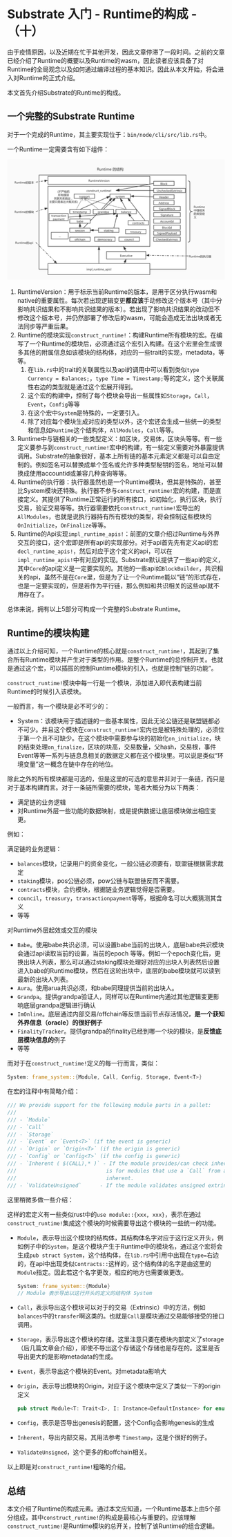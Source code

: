 # Substrate 入门 - Runtime的构成 -（十）

由于疫情原因，以及近期在忙于其他开发，因此文章停滞了一段时间。之前的文章已经介绍了Runtime的概要以及Runtime的wasm，因此读者应该具备了对Runtime的全局观念以及如何通过编译过程的基本知识。因此从本文开始，将会进入对Runtime的正式介绍。

本文首先介绍Substrate的Runtime的构成。

## 一个完整的Substrate Runtime

对于一个完成的Runtime，其主要实现位于：`bin/node/cli/src/lib.rs`中。

一个Runtime一定需要含有如下组件：

![](imgs/s10_1.jpg)

1. RuntimeVersion：用于标示当前Runtime的版本，是用于区分执行wasm和native的重要属性。每次若出现逻辑变更**都应该**手动修改这个版本号（其中分影响共识结果和不影响共识结果的版本）。若出现了影响共识结果的改动但不修改这个版本号，并仍然部署了修改后的wasm，可能会造成无法出块或者无法同步等严重后果。
2. Runtime的模块实现`construct_runtime!`：构建Runtime所有模块的宏。在编写了一个Runtime的模块后，必须通过这个宏引入构建。在这个宏里会生成很多其他的附属信息如该模块的结构体，对应的一些trait的实现，metadata，等等。
   1. 在`lib.rs`中的trait的关联属性以及api的调用中可以看到类似`type Currency = Balances;`，`type Time = Timestamp;`等的定义，这个关联属性右边的类型就是通过这个宏展开得到。
   2. 这个宏的构建中，控制了每个模块会导出一些属性如`Storage`，`Call`，`Event`，`Config`等等
   3. 在这个宏中`System`是特殊的，一定要引入。
   4. 除了对应每个模块生成对应的类型以外，这个宏还会生成一些统一的类型和信息如`Runtime`这个结构体，`AllModules`，`Call`等等。
3. Runtime中与链相关的一些类型定义：如区块，交易体，区块头等等。有一些定义要参与到`construct_runtime!`宏中的构建，有一些定义需要对外暴露提供调用。Substrate的抽象很好，基本上所有链的基本元素定义都是可以自由定制的。例如签名可以替换成单个签名或允许多种类型秘钥的签名，地址可以替换成使用accountid或兼容几种查询等等。
4. Runtime的执行器：执行器虽然也是一个Runtime模块，但其是特殊的，甚至比System模块还特殊。执行器不参与`construct_runtime!`宏的构建，而是直接定义。其提供了Runtime正常运行的所有接口，如初始化，执行区块，执行交易，验证交易等等。执行器需要依托`construct_runtime!`宏导出的`AllModules`，也就是说执行器持有所有模块的类型，将会控制这些模块的`OnInitialize`，`OnFinalize`等等。
5. Runtime的Api实现`impl_runtime_apis!`：前面的文章介绍过Runtime与外界交互的接口，这个宏即是所有api的实现部分。对于api首先先有定义api的宏`decl_runtime_apis!`，然后对应于这个定义的api，可以在`impl_runtime_apis!`中有对应的实现。Substrate默认提供了一些api的定义，其中`Core`的api定义是一定要实现的。其他的一些api如`BlockBuilder`，共识相关的api，虽然不是在`Core`里，但是为了让一个Runtime能以“链”的形式存在，也是一定要实现的，但是若作为平行链，那么例如和共识相关的这些api就不用存在了。

总体来说，拥有以上5部分可构成一个完整的Substrate Runtime。

## Runtime的模块构建

通过以上介绍可知，一个Runtime的核心就是`construct_runtime!`，其起到了集合所有Runtime模块并产生对于类型的作用。是整个Runtime的总控制开关。也就是通过这个宏，可以插拔的控制Runtime模块的引入，也就是控制“链的功能”。

`construct_runtime!`模块中每一行是一个模块，添加进入即代表构建当前Runtime的时候引入该模块。

一般而言，有一个模块是必不可少的：

* System：该模块用于描述链的一些基本属性，因此无论公链还是联盟链都必不可少。并且这个模块在`construct_runtime!`宏内也是被特殊处理的，必须位于第一个且不可缺少。在这个模块中需要参与块的初始化`on_initialize`，块的结束处理`on_finalize`，区块的块高，交易数量，父hash，交易根，事件Event等等一系列与链息息相关的数据定义都在这个模块里。可以说是类似“环境变量”这一概念在链中存在的地位。

除此之外的所有模块都是可选的，但是这里的可选的意思并非对于一条链，而只是对于基本构建而言。对于一条链所需要的模块，笔者大概分为以下两类：

* 满足链的业务逻辑
* 对Runtime外层一些功能的数据映射，或是提供数据让底层模块做出相应变更。

例如：

满足链的业务逻辑：

* `balances`模块，记录用户的资金变化，一般公链必须要有，联盟链根据需求裁定
* `staking`模块，pos公链必须，pow公链与联盟链反而不需要。
* `contracts`模块，合约模块，根据链业务逻辑觉得是否需要。
* `council`，`treasury`，`transactionpayment`等等，根据命名可以大概猜测其含义
* 等等

对Runtime外层起效或交互的模块

* `Babe`。使用babe共识必须，可以设置babe当前的出块人，底层babe共识模块会通过api读取当前的设置，当前的epoch 等等。例如一个epoch变化后，更换出块人列表，那么可以通过staking模块处理好对应的出块人列表然后设置进入babe的Runtime模块，然后在这轮出块中，底层的babe模块就可以读到最新的出块人列表。
* `Aura`。使用arua共识必须，和babe同理提供当前的出块人。
* `Grandpa`。提供grandpa验证人，同样可以在Runtime内通过其他逻辑变更影响底层grandpa逻辑进行确认
* `ImOnline`。底层通过内部交易/offchain等反馈当前节点存活情况，**是一个获知外界信息（oracle）的很好例子**
* `FinalityTracker`。提供grandpa的finality已经到哪一个块的模块，是**反馈底层模块信息的**例子
* 等等

而对于在`construct_runtime!`定义的每一行而言，类似：

```rust
System: frame_system::{Module, Call, Config, Storage, Event<T>}
```

在宏的注释中有简略介绍：

```rust
/// We provide support for the following module parts in a pallet:
///
/// - `Module`
/// - `Call`
/// - `Storage`
/// - `Event` or `Event<T>` (if the event is generic)
/// - `Origin` or `Origin<T>` (if the origin is generic)
/// - `Config` or `Config<T>` (if the config is generic)
/// - `Inherent ( $(CALL),* )` - If the module provides/can check inherents. The optional parameter
///                             is for modules that use a `Call` from a different module as
///                             inherent.
/// - `ValidateUnsigned`      - If the module validates unsigned extrinsics. 
```

这里稍微多做一些介绍：

这样的宏定义有一些类似rust中的`use module::{xxx, xxx}`，表示在通过`construct_runtime!`集成这个模块的时候需要导出这个模块的一些统一的功能。

* `Module`，表示导出这个模块的结构体，其结构体名字对应于这行定义开头，例如例子中的`System`，是这个模块产生于Runtime中的模块名，通过这个宏将会生成`pub struct System`，这个结构体，在`lib.rs`中引用中出现在`type=`右边的，在api中出现类似`Contracts::`这样的，这个结构体的名字是由这里的`Module`指定。因此若这个名字更改，相应的地方也需要做更改。

  ```rust
  System: frame_system::{Module}
  // Module 表示导出以这行开头的定义的结构体 System
  ```

* `Call`，表示导出这个模块可以对于的交易（Extrinsic）中的方法，例如`balances`中的`transfer`啊这类的。也就是`Call`是模块通过交易能够接受的接口调用。

* `Storage`，表示导出这个模块的存储。这里注意只要在模块内部定义了storage（后几篇文章会介绍），即使不导出这个存储这个存储也是存在的。这里是否导出更大的是影响metadata的生成。

* `Event`，表示导出这个模块的Event。对metadata影响大

* `Origin`，表示导出模块的Origin，对应于这个模块中定义了类似一下的origin定义

  ```rust
  pub struct Module<T: Trait<I>, I: Instance=DefaultInstance> for enum Call where origin: <T as frame_system::Trait>::Origin {
  ```

*  `Config`，表示是否导出genesis的配置，这个Config会影响genesis的生成

* `Inherent`，导出内部交易。其用法参考 `Timestamp`，这是个很好的例子。

* `ValidateUnsigned`，这个更多的和offchain相关。

以上即是对`construct_runtime!`粗略的介绍。

## 总结

本文介绍了Runtime的构成元素。通过本文应知道，一个Runtime基本上由5个部分组成，其中`construct_runtime!`的构成是最核心与重要的。应该理解`construct_runtime!`是Runtime模块的总开关，控制了该Runtime的组合逻辑。

